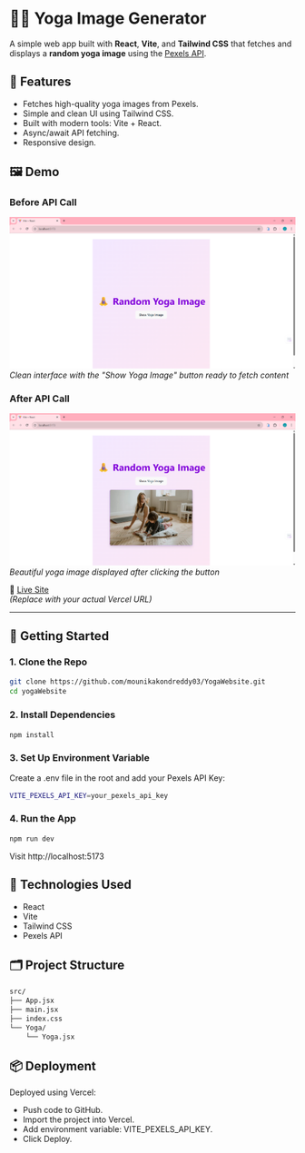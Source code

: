 # 🧘‍♀️ Yoga Image Generator
A simple web app built with **React**, **Vite**, and **Tailwind CSS** that fetches and displays a **random yoga image** using the [Pexels API](https://www.pexels.com/api/).

## 🌟 Features
- Fetches high-quality yoga images from Pexels.
- Simple and clean UI using Tailwind CSS.
- Built with modern tools: Vite + React.
- Async/await API fetching.
- Responsive design.

## 🖼️ Demo

### Before API Call
![Before Hitting the API Button](https://github.com/mounikakondreddy03/YogaWebsite/blob/67596738202385656fe4862ce5108d001353b93f/BeforeApiCalling.png)
*Clean interface with the "Show Yoga Image" button ready to fetch content*

### After API Call
![After Hitting the API Button](https://github.com/mounikakondreddy03/YogaWebsite/blob/67596738202385656fe4862ce5108d001353b93f/AfterApiCalling.png)
*Beautiful yoga image displayed after clicking the button*

🔗 [Live Site](https://your-vercel-deployment-url.vercel.app)  
*(Replace with your actual Vercel URL)*

---

## 🚀 Getting Started

### 1. Clone the Repo
```bash
git clone https://github.com/mounikakondreddy03/YogaWebsite.git
cd yogaWebsite
```

### 2. Install Dependencies
```bash 
npm install
```

### 3. Set Up Environment Variable
Create a .env file in the root and add your Pexels API Key:
```bash 
VITE_PEXELS_API_KEY=your_pexels_api_key
```

### 4. Run the App
```bash
npm run dev
```
Visit http://localhost:5173

## 🧪 Technologies Used
- React
- Vite
- Tailwind CSS
- Pexels API

## 🗂️ Project Structure
```
src/
├── App.jsx           
├── main.jsx           
├── index.css          
└── Yoga/
    └── Yoga.jsx       
```

## 📦 Deployment
Deployed using Vercel:
- Push code to GitHub.
- Import the project into Vercel.
- Add environment variable: VITE_PEXELS_API_KEY.
- Click Deploy.
